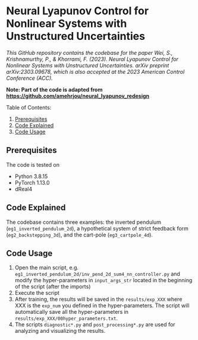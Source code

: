 # Neural Lyapunov Control for Nonlinear Systems with Unstructured Uncertainties

<em>This GitHub repository contains the codebase for the paper Wei, S., Krishnamurthy, P., & Khorrami, F. (2023). Neural Lyapunov Control for Nonlinear Systems with Unstructured Uncertainties. arXiv preprint arXiv:2303.09678, which is also accepted at the 2023 American Control Conference (ACC).</em>

**Note: Part of the code is adapted from https://github.com/amehrjou/neural_lyapunov_redesign**

Table of Contents:
1. [Prerequisites](#prerequisites)
2. [Code Explained](#code-explained)
3. [Code Usage](#code-usage)

## Prerequisites
The code is tested on
- Python 3.8.15
- PyTorch 1.13.0
- dReal4

## Code Explained
The codebase contains three examples: the inverted pendulum (`eg1_inverted_pendulum_2d`), a hypothetical system of strict feedback form (`eg2_backstepping_3d`), and the cart-pole (`eg3_cartpole_4d`).

## Code Usage
1. Open the main script, e.g. `eg1_inverted_pendulum_2d/inv_pend_2d_sum4_nn_controller.py` and modify the hyper-parameters in `input_args_str` located in the beginning of the script (after the imports)
2. Execute the script
3. After training, the results will be saved in the `results/exp_XXX` where XXX is the `exp_num` you defined in the hyper-parameters. The script will automatically save all the hyper-parameters in `results/exp_XXX/00hyper_parameters.txt`.
4. The scripts `diagnostic*.py` and `post_processing*.py` are used for analyzing and visualizing the results.
